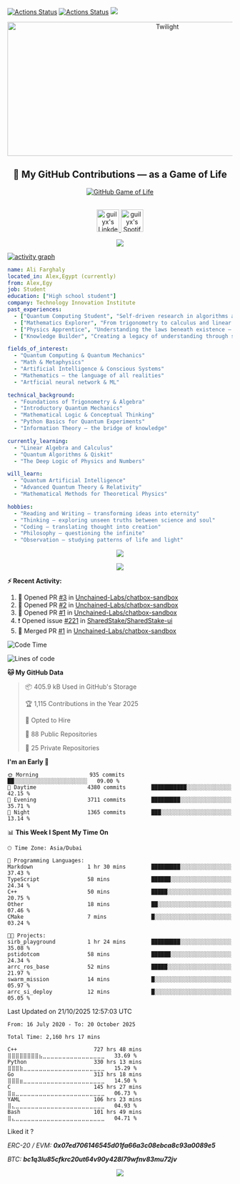 [![Actions Status](https://github.com/guilyx/guilyx/workflows/wakatime-stats/badge.svg)](https://github.com/guilyx/guilyx/actions)
[![Actions Status](https://github.com/guilyx/guilyx/workflows/update-gh-activity/badge.svg)](https://github.com/guilyx/guilyx/actions)
![](https://visitor-badge.glitch.me/badge?page_id=guilyx.guilyx)

<!-- <p align="center">
<img alt="loficity" width="600px" src="https://github.com/HyunCafe/HyunCafe/raw/main/assests/loficity.gif"</img>
</p> -->

<p align="center">
  <img src="https://socialify.git.ci/Twilight876/Twilight876/image?font=Source%20Code%20Pro&forks=1&issues=1&language=1&name=1&owner=1&pattern=Plus&pulls=1&stargazers=1&theme=Dark" alt="Twilight" width="700" height="300" />
</p>

<h2 align="center">🧬 My GitHub Contributions — as a Game of Life</h2>

<p align="center">
  <a href="https://github4life.herokuapp.com/Twilight876">
    <img src="https://github4life.herokuapp.com/Twilight876.gif?z=6" alt="GitHub Game of Life">
  </a>

</p>
<p align="center">
<br/>
<a href="www.linkedin.com/in/ali-mahmoud-247004293">
  <img alt="guilyx's LinkdeIN" width="50px" src="https://user-images.githubusercontent.com/43545812/144035037-0f415fc7-9f96-4517-a370-ccc6e78a714b.png" />
</a>
<a href="https://open.spotify.com/user/31wo6xkmptkapehkfsfjrmhwltfm?si=cfa5eb4c968f4534">
  <img alt="guilyx's Spotify" width="50px" src="https://user-images.githubusercontent.com/43545812/144035120-1ad5169b-91c7-4078-bef9-6a82c733f373.png" />
</a>
<br>
</p>

<p align="center">
  <img alig src="https://github-profile-trophy.vercel.app/?username=Twilight876&theme=onedark&column=-1" />
</p>

[![activity graph](https://github-readme-activity-graph.vercel.app/graph?username=Twilight876&theme=github-dark-dimmed&custom_title=Guilyx%20Activity%20Graph&hide_border=true)](https://github.com/ashutosh00710/github-readme-activity-graph)

```yaml
name: Ali Farghaly
located_in: Alex,Egypt (currently)
from: Alex,Egy
job: Student
education: ["High school student"]
company: Technology Innovation Institute
past_experiences:
  - ["Quantum Computing Student", "Self-driven research in algorithms and foundations", "Independent", "Egypt", "2024–Present"]
  - ["Mathematics Explorer", "From trigonometry to calculus and linear algebra", "Self-study", "Global", "2023–Present"]
  - ["Physics Apprentice", "Understanding the laws beneath existence — from classical to quantum", "Self-guided", "Universe", "2024–Present"]
  - ["Knowledge Builder", "Creating a legacy of understanding through study and reflection", "Self-led", "Everywhere", "Ongoing"]

fields_of_interest:
  - "Quantum Computing & Quantum Mechanics"
  - "Math & Metaphysics"
  - "Artificial Intelligence & Conscious Systems"
  - "Mathematics — the language of all realities"
  - "Artficial neural network & ML"

technical_background:
  - "Foundations of Trigonometry & Algebra"
  - "Introductory Quantum Mechanics"
  - "Mathematical Logic & Conceptual Thinking"
  - "Python Basics for Quantum Experiments"
  - "Information Theory — the bridge of knowledge"

currently_learning:
  - "Linear Algebra and Calculus"
  - "Quantum Algorithms & Qiskit"
  - "The Deep Logic of Physics and Numbers"

will_learn:
  - "Quantum Artificial Intelligence"
  - "Advanced Quantum Theory & Relativity"
  - "Mathematical Methods for Theoretical Physics"

hobbies:
  - "Reading and Writing — transforming ideas into eternity"
  - "Thinking — exploring unseen truths between science and soul"
  - "Coding — translating thought into creation"
  - "Philosophy — questioning the infinite"
  - "Observation — studying patterns of life and light"

```

<p align="center">
  <img src="https://spotify-github-profile.kittinanx.com/api/view?uid=31wo6xkmptkapehkfsfjrmhwltfm&cover_image=true&theme=novatorem&show_offline=true&background_color=121212&interchange=false&bar_color=53b14f&bar_color_cover=false">
</p>

<p align="center">
  <img src="https://spotify-recently-played-readme.vercel.app/api?user=31wo6xkmptkapehkfsfjrmhwltfm&count=5">
</p>


**:zap: Recent Activity:**

<!--START_SECTION:activity-->
1. 💪 Opened PR [#3](undefined) in [Unchained-Labs/chatbox-sandbox](https://github.com/Unchained-Labs/chatbox-sandbox)
2. 💪 Opened PR [#2](undefined) in [Unchained-Labs/chatbox-sandbox](https://github.com/Unchained-Labs/chatbox-sandbox)
3. 💪 Opened PR [#1](undefined) in [Unchained-Labs/chatbox-sandbox](https://github.com/Unchained-Labs/chatbox-sandbox)
4. ❗ Opened issue [#221](https://github.com/SharedStake/SharedStake-ui/issues/221) in [SharedStake/SharedStake-ui](https://github.com/SharedStake/SharedStake-ui)
5. 🎉 Merged PR [#1](https://github.com/Unchained-Labs/chatbox-sandbox/pull/1) in [Unchained-Labs/chatbox-sandbox](https://github.com/Unchained-Labs/chatbox-sandbox)
<!--END_SECTION:activity-->

<!--START_SECTION:waka-->
![Code Time](http://img.shields.io/badge/Code%20Time-2%2C160%20hrs%2013%20mins-blue)

![Lines of code](https://img.shields.io/badge/From%20Hello%20World%20I%27ve%20Written-76.3%20million%20lines%20of%20code-blue)

**🐱 My GitHub Data** 

> 📦 405.9 kB Used in GitHub's Storage 
 > 
> 🏆 1,115 Contributions in the Year 2025
 > 
> 💼 Opted to Hire
 > 
> 📜 88 Public Repositories 
 > 
> 🔑 25 Private Repositories 
 > 
**I'm an Early 🐤** 

```text
🌞 Morning                935 commits         ██░░░░░░░░░░░░░░░░░░░░░░░   09.00 % 
🌆 Daytime                4380 commits        ███████████░░░░░░░░░░░░░░   42.15 % 
🌃 Evening                3711 commits        █████████░░░░░░░░░░░░░░░░   35.71 % 
🌙 Night                  1365 commits        ███░░░░░░░░░░░░░░░░░░░░░░   13.14 % 
```


📊 **This Week I Spent My Time On** 

```text
🕑︎ Time Zone: Asia/Dubai

💬 Programming Languages: 
Markdown                 1 hr 30 mins        █████████░░░░░░░░░░░░░░░░   37.43 % 
TypeScript               58 mins             ██████░░░░░░░░░░░░░░░░░░░   24.34 % 
C++                      50 mins             █████░░░░░░░░░░░░░░░░░░░░   20.75 % 
Other                    18 mins             ██░░░░░░░░░░░░░░░░░░░░░░░   07.46 % 
CMake                    7 mins              █░░░░░░░░░░░░░░░░░░░░░░░░   03.24 % 

🐱‍💻 Projects: 
sirb_playground          1 hr 24 mins        █████████░░░░░░░░░░░░░░░░   35.08 % 
pstidotcom               58 mins             ██████░░░░░░░░░░░░░░░░░░░   24.34 % 
arrc_ros_base            52 mins             █████░░░░░░░░░░░░░░░░░░░░   21.97 % 
swarm_mission            14 mins             █░░░░░░░░░░░░░░░░░░░░░░░░   05.97 % 
arrc_si_deploy           12 mins             █░░░░░░░░░░░░░░░░░░░░░░░░   05.05 % 
```


 Last Updated on 21/10/2025 12:57:03 UTC
<!--END_SECTION:waka-->

<!--START_SECTION:waka-simple-->

```text
From: 16 July 2020 - To: 20 October 2025

Total Time: 2,160 hrs 17 mins

C++                        727 hrs 48 mins ⣿⣿⣿⣿⣿⣿⣿⣿⣦⣀⣀⣀⣀⣀⣀⣀⣀⣀⣀⣀⣀⣀⣀⣀⣀   33.69 %
Python                     330 hrs 13 mins ⣿⣿⣿⣷⣀⣀⣀⣀⣀⣀⣀⣀⣀⣀⣀⣀⣀⣀⣀⣀⣀⣀⣀⣀⣀   15.29 %
Go                         313 hrs 18 mins ⣿⣿⣿⣶⣀⣀⣀⣀⣀⣀⣀⣀⣀⣀⣀⣀⣀⣀⣀⣀⣀⣀⣀⣀⣀   14.50 %
C                          145 hrs 27 mins ⣿⣶⣀⣀⣀⣀⣀⣀⣀⣀⣀⣀⣀⣀⣀⣀⣀⣀⣀⣀⣀⣀⣀⣀⣀   06.73 %
YAML                       106 hrs 23 mins ⣿⣄⣀⣀⣀⣀⣀⣀⣀⣀⣀⣀⣀⣀⣀⣀⣀⣀⣀⣀⣀⣀⣀⣀⣀   04.93 %
Bash                       101 hrs 49 mins ⣿⣄⣀⣀⣀⣀⣀⣀⣀⣀⣀⣀⣀⣀⣀⣀⣀⣀⣀⣀⣀⣀⣀⣀⣀   04.71 %
```

<!--END_SECTION:waka-simple-->

Liked it ?

*ERC-20 / EVM: **0x07ed706146545d01fa66a3c08ebca8c93a0089e5***

*BTC: **bc1q3lu85cfkrc20ut64v90y428l79wfnv83mu72jv***

<p align="center">
  <img src="https://capsule-render.vercel.app/api?type=waving&color=gradient&height=60&section=footer"/>
</p>
